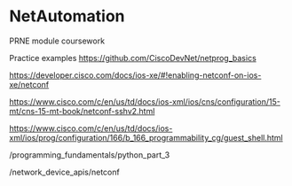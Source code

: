 # NetAutomation
PRNE module coursework

Practice examples
https://github.com/CiscoDevNet/netprog_basics

https://developer.cisco.com/docs/ios-xe/#!enabling-netconf-on-ios-xe/netconf

https://www.cisco.com/c/en/us/td/docs/ios-xml/ios/cns/configuration/15-mt/cns-15-mt-book/netconf-sshv2.html

https://www.cisco.com/c/en/us/td/docs/ios-xml/ios/prog/configuration/166/b_166_programmability_cg/guest_shell.html

/programming_fundamentals/python_part_3

/network_device_apis/netconf
